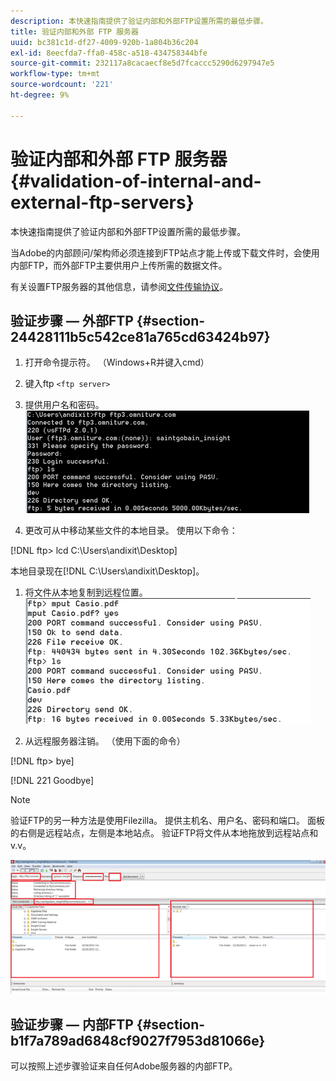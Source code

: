 ```yaml
---
description: 本快速指南提供了验证内部和外部FTP设置所需的最低步骤。
title: 验证内部和外部 FTP 服务器
uuid: bc381c1d-df27-4009-920b-1a804b36c204
exl-id: 8eecfda7-ffa0-458c-a518-434758344bfe
source-git-commit: 232117a8cacaecf8e5d7fcaccc5290d6297947e5
workflow-type: tm+mt
source-wordcount: '221'
ht-degree: 9%

---
```


# 验证内部和外部 FTP 服务器{#validation-of-internal-and-external-ftp-servers}

本快速指南提供了验证内部和外部FTP设置所需的最低步骤。

当Adobe的内部顾问/架构师必须连接到FTP站点才能上传或下载文件时，会使用内部FTP，而外部FTP主要供用户上传所需的数据文件。

有关设置FTP服务器的其他信息，请参阅[文件传输协议](https://experienceleague.adobe.com/docs/analytics/export/ftp-and-sftp/ftp-overview.html?lang=zh-Hans)。

## 验证步骤 — 外部FTP {#section-24428111b5c542ce81a765cd63424b97}

1. 打开命令提示符。 （Windows+R并键入cmd）
1. 键入ftp `<ftp server>`
1. 提供用户名和密码。![](assets/dwb_impl_ftp1.png)

1. 更改可从中移动某些文件的本地目录。 使用以下命令：

[!DNL ftp> lcd C:\Users\andixit\Desktop]

本地目录现在[!DNL C:\Users\andixit\Desktop]。

1. 将文件从本地复制到远程位置。![](assets/dwb_impl_ftp2.png)

1. 从远程服务器注销。 （使用下面的命令）

[!DNL ftp> bye]

[!DNL 221 Goodbye]

>[!NOTE]
>
>验证FTP的另一种方法是使用Filezilla。 提供主机名、用户名、密码和端口。 面板的右侧是远程站点，左侧是本地站点。 验证FTP将文件从本地拖放到远程站点和v.v。

![](assets/dwb_impl_ftp3.png)

## 验证步骤 — 内部FTP {#section-b1f7a789ad6848cf9027f7953d81066e}

可以按照上述步骤验证来自任何Adobe服务器的内部FTP。
